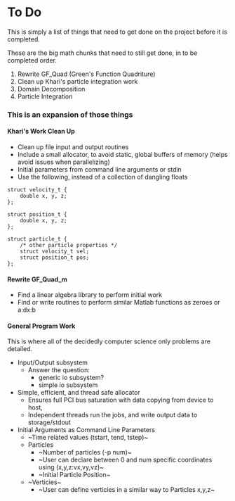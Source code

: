 # To Do

This is simply a list of things that need to get done on the project before it
is completed.

These are the big math chunks that need to still get done, in to be completed
order.

1. Rewrite GF_Quad (Green's Function Quadriture)
2. Clean up Khari's particle integration work
3. Domain Decomposition
4. Particle Integration


### This is an expansion of those things
#### Khari's Work Clean Up

* Clean up file input and output routines
* Include a small allocator, to avoid static, global buffers of memory (helps
		avoid issues when parallelizing)
* Initial parameters from command line arguments or stdin
* Use the following, instead of a collection of dangling floats

```
struct velocity_t {
	double x, y, z;
};

struct position_t {
	double x, y, z;
};

struct particle_t {
	/* other particle properties */
	struct velocity_t vel;
	struct position_t pos;
};
```

#### Rewrite GF\_Quad\_m

* Find a linear algebra library to perform initial work
* Find or write routines to perform similar Matlab functions as zeroes or a:dx:b

#### General Program Work

This is where all of the decidedly computer science only problems are detailed.

* Input/Output subsystem
	* Answer the question:
		* generic io subsystem?
		* simple io subsystem
* Simple, efficient, and thread safe allocator
	* Ensures full PCI bus saturation with data copying from device to host,
	* Independent threads run the jobs, and write output data to storage/stdout
* Initial Arguments as Command Line Parameters
	* ~Time related values (tstart, tend, tstep)~
	* Particles
		* ~Number of particles (-p num)~
		* ~User can declare between 0 and num specific coordinates using
		  (x,y,z:vx,vy,vz)~
		* ~Initial Particle Position~
	* ~Verticies~
		* ~User can define verticies in a similar way to Particles x,y,z~

